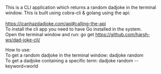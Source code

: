 This is a CLI application which returns a random dadjoke in the terminal window. This is built using cobra-cli & golang using the api: 
<br>
<br>
https://icanhazdadjoke.com/api#calling-the-api <br>
To install the cli app you need to have Go installed in the system.<br>
Open the terminal window and run: go get https://github.com/harsh-ws/dad-joke-cli/ <br>

How to use:<br>
To get a random dadjoke in the terminal window: dadjoke random<br>
To get a dadjoke containing a specific term: dadjoke random --keyword=world<br>
